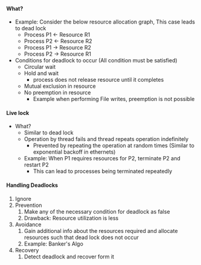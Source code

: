 
#### What?
- Example: Consider the below resource allocation graph, This case leads to  dead lock 
	- Process P1 <- Resource R1
	- Process P2 <- Resource R2
	- Process P1 -> Resource R2
	- Process P2 -> Resource R1
- Conditions for deadlock to occur (All condition must be satisfied)
	- Circular wait
	- Hold and wait
		- process does not release resource until it completes
	- Mutual exclusion in resource
	- No preemption in resource
		- Example when performing File writes, preemption is not possible

#### Live lock
- What?
	- Similar to dead lock
	- Operation by thread fails and thread repeats operation indefinitely
		- Prevented by repeating the operation at random times (Similar to exponential backoff in ethernets)
	- Example: When P1 requires resources for P2, terminate P2 and restart P2
		- This can lead to processes being terminated repeatedly


#### Handling Deadlocks
1. Ignore
2. Prevention
	1. Make any of the necessary condition for deadlock as false
	2. Drawback: Resource utilization is less
3. Avoidance
	1. Gain additional info about the resources required and allocate resources such that dead lock does not occur
	2. Example: Banker's Algo
4. Recovery
	1. Detect deadlock and recover form it


